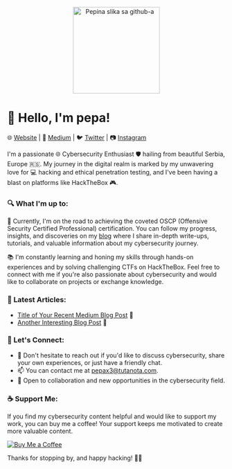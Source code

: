 <p align="center">
  <img src="https://avatars.githubusercontent.com/u/124316719?s=400&u=fbbd40d27998460f72ab79b2a118938ff3a2f827&v=4" alt="Pepina slika sa github-a" width="200" height="200">
</p>

# 👋 Hello, I'm pepa!

🌐 [Website](https://pepax3.github.io) | 📝 [Medium](https://medium.com/@pepax3) | 🐦 [Twitter](https://twitter.com/pepax33) | 📷 [Instagram](https://www.instagram.com/pepa221b)  

I'm a passionate 🌐 Cybersecurity Enthusiast 🛡️ hailing from beautiful Serbia, Europe 🇷🇸. My journey in the digital realm is marked by my unwavering love for 💻 hacking and ethical penetration testing, and I've been having a blast on platforms like HackTheBox 🎮.

### 🔍 What I'm up to:

🎯 Currently, I'm on the road to achieving the coveted OSCP (Offensive Security Certified Professional) certification. You can follow my progress, insights, and discoveries on my [blog](https://medium.com/@pepax3) where I share in-depth write-ups, tutorials, and valuable information about my cybersecurity journey.

📚 I'm constantly learning and honing my skills through hands-on experiences and by solving challenging CTFs on HackTheBox. Feel free to connect with me if you're also passionate about cybersecurity and would like to collaborate on projects or exchange knowledge.

### 📝 Latest Articles:

- [Title of Your Recent Medium Blog Post](https://medium.com/@your-medium-username/link-to-your-article) 📖
- [Another Interesting Blog Post](https://medium.com/@your-medium-username/link-to-another-article) 📖

### 🚀 Let's Connect:

- 💬 Don't hesitate to reach out if you'd like to discuss cybersecurity, share your own experiences, or just have a friendly chat.
- 📫 You can contact me at [pepax3@tutanota.com](mailto:pepax3@tutanota.com).
- 🤝 Open to collaboration and new opportunities in the cybersecurity field.

### ☕ Support Me:

If you find my cybersecurity content helpful and would like to support my work, you can buy me a coffee! Your support keeps me motivated to create more valuable content.

[![Buy Me a Coffee](https://www.buymeacoffee.com/pepax3)](https://www.buymeacoffee.com/pepax3)


Thanks for stopping by, and happy hacking! 🔐🌐

